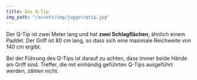 ```yaml
---
title: Das Q-Tip
img_path: "/assets/img/jugger/qtip.jpg"
---
```

Der Q-Tip ist zwei Meter lang und hat **zwei Schlagflächen**, ähnlich einem Paddel. Der Griff ist 80 cm lang, so dass sich eine maximale Reichweite von 140 cm ergibt.

Bei der Führung des Q-Tips ist darauf zu achten, dass immer beide Hände am Griff sind. Treffer, die mit einhändig geführten Q-Tips ausgeführt werden, zählen nicht.
